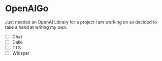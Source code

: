# OpenAIGo

Just needed an OpenAI Library for a project I am working on so decided to take a hand at writing my own.

- [ ] Chat
- [ ] Dalle
- [ ] TTS
- [ ] Whisper
